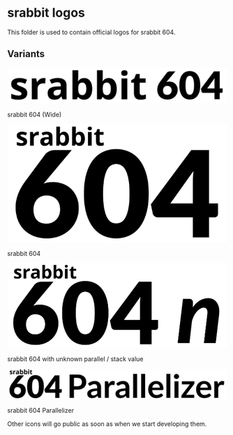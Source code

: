 # srabbit logos

This folder is used to contain official logos for srabbit 604.

## Variants

![srabbit 604 (Wide)](srabbit%20604%20wide.svg)

srabbit 604 (Wide)

![srabbit 604](srabbit%20604%20logo.svg)

srabbit 604

![srabbit 604 with unknown parallel value](srabbit%20604%20unknown%20parallel%20value%20logo.svg)

srabbit 604 with unknown parallel / stack value

![srabbit 604 Parallelizer](srabbit%20604%20parallelizer%20logo.svg)

srabbit 604 Parallelizer

Other icons will go public as soon as when we start developing them.
